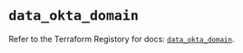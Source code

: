 # `data_okta_domain`

Refer to the Terraform Registory for docs: [`data_okta_domain`](https://www.terraform.io/docs/providers/okta/d/domain).
